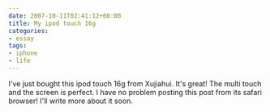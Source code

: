 ```yaml
---
date: 2007-10-11T02:41:12+08:00
title: My ipod touch 16g
categories:
- essay
tags:
- iphone
- life
---
```

I've just bought this ipod touch 16g from Xujiahui. It's great! The multi touch and the screen is perfect. I have no problem posting this post from its safari browser! 
I'll write more about it soon.
